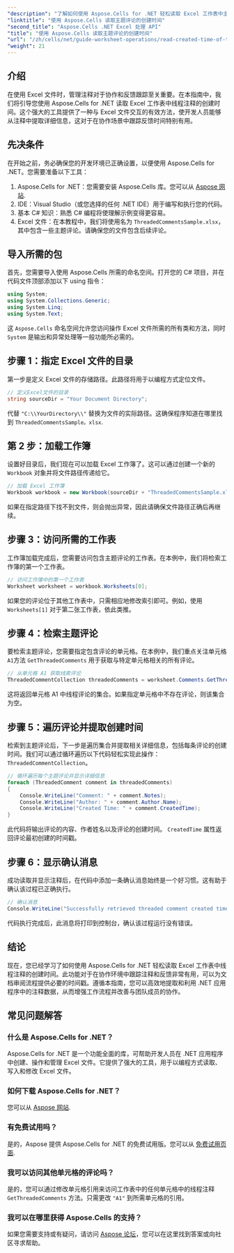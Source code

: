 ```yaml
---
"description": "了解如何使用 Aspose.Cells for .NET 轻松读取 Excel 工作表中主题注释的创建时间。请遵循我们详细的分步指南。"
"linktitle": "使用 Aspose.Cells 读取主题评论的创建时间"
"second_title": "Aspose.Cells .NET Excel 处理 API"
"title": "使用 Aspose.Cells 读取主题评论的创建时间"
"url": "/zh/cells/net/guide-worksheet-operations/read-created-time-of-threaded-comment/"
"weight": 21
---
```


## 介绍

在使用 Excel 文件时，管理注释对于协作和反馈跟踪至关重要。在本指南中，我们将引导您使用 Aspose.Cells for .NET 读取 Excel 工作表中线程注释的创建时间。这个强大的工具提供了一种与 Excel 文件交互的有效方法，使开发人员能够从注释中提取详细信息，这对于在协作场景中跟踪反馈时间特别有用。

## 先决条件

在开始之前，务必确保您的开发环境已正确设置，以便使用 Aspose.Cells for .NET。您需要准备以下工具：

1. Aspose.Cells for .NET：您需要安装 Aspose.Cells 库。您可以从 [Aspose 网站](https://releases。aspose.com/cells/net/).
2. IDE：Visual Studio（或您选择的任何 .NET IDE）用于编写和执行您的代码。
3. 基本 C# 知识：熟悉 C# 编程将使理解示例变得更容易。
4. Excel 文件：在本教程中，我们将使用名为 `ThreadedCommentsSample.xlsx`，其中包含一些主题评论。请确保您的文件包含后续评论。

## 导入所需的包

首先，您需要导入使用 Aspose.Cells 所需的命名空间。打开您的 C# 项目，并在代码文件顶部添加以下 using 指令：

```csharp
using System;
using System.Collections.Generic;
using System.Linq;
using System.Text;
```

这 `Aspose.Cells` 命名空间允许您访问操作 Excel 文件所需的所有类和方法，同时 `System` 是输出和异常处理等一般功能所必需的。

## 步骤 1：指定 Excel 文件的目录

第一步是定义 Excel 文件的存储路径。此路径将用于以编程方式定位文件。

```csharp
// 定义Excel文件的目录
string sourceDir = "Your Document Directory";
```

代替 `"C:\\YourDirectory\\"` 替换为文件的实际路径。这确保程序知道在哪里找到 `ThreadedCommentsSample。xlsx`.

## 第 2 步：加载工作簿

设置好目录后，我们现在可以加载 Excel 工作簿了。这可以通过创建一个新的 `Workbook` 对象并将文件路径传递给它。

```csharp
// 加载 Excel 工作簿
Workbook workbook = new Workbook(sourceDir + "ThreadedCommentsSample.xlsx");
```

如果在指定路径下找不到文件，则会抛出异常，因此请确保文件路径正确后再继续。

## 步骤 3：访问所需的工作表

工作簿加载完成后，您需要访问包含主题评论的工作表。在本例中，我们将检索工作簿的第一个工作表。

```csharp
// 访问工作簿中的第一个工作表
Worksheet worksheet = workbook.Worksheets[0];
```

如果您的评论位于其他工作表中，只需相应地修改索引即可。例如，使用 `Worksheets[1]` 对于第二张工作表，依此类推。

## 步骤 4：检索主题评论

要检索主题评论，您需要指定包含评论的单元格。在本例中，我们重点关注单元格 `A1`方法 `GetThreadedComments` 用于获取与特定单元格相关的所有评论。

```csharp
// 从单元格 A1 获取线索评论
ThreadedCommentCollection threadedComments = worksheet.Comments.GetThreadedComments("A1");
```

这将返回单元格 A1 中线程评论的集合。如果指定单元格中不存在评论，则该集合为空。

## 步骤 5：遍历评论并提取创建时间

检索到主题评论后，下一步是遍历集合并提取相关详细信息，包括每条评论的创建时间。我们可以通过循环遍历以下代码轻松实现此操作： `ThreadedCommentCollection`。

```csharp
// 循环遍历每个主题评论并显示详细信息
foreach (ThreadedComment comment in threadedComments)
{
    Console.WriteLine("Comment: " + comment.Notes);
    Console.WriteLine("Author: " + comment.Author.Name);
    Console.WriteLine("Created Time: " + comment.CreatedTime);
}
```

此代码将输出评论的内容、作者姓名以及评论的创建时间。 `CreatedTime` 属性返回评论最初创建的时间戳。

## 步骤 6：显示确认消息

成功读取并显示注释后，在代码中添加一条确认消息始终是一个好习惯。这有助于确认该过程已正确执行。

```csharp
// 确认消息
Console.WriteLine("Successfully retrieved threaded comment created times.");
```

代码执行完成后，此消息将打印到控制台，确认该过程运行没有错误。

## 结论

现在，您已经学习了如何使用 Aspose.Cells for .NET 轻松读取 Excel 工作表中线程注释的创建时间。此功能对于在协作环境中跟踪注释和反馈非常有用，可以为文档审阅流程提供必要的时间戳。遵循本指南，您可以高效地提取和利用 .NET 应用程序中的注释数据，从而增强工作流程并改善与团队成员的协作。

## 常见问题解答

### 什么是 Aspose.Cells for .NET？

Aspose.Cells for .NET 是一个功能全面的库，可帮助开发人员在 .NET 应用程序中创建、操作和管理 Excel 文件。它提供了强大的工具，用于以编程方式读取、写入和修改 Excel 文件。

### 如何下载 Aspose.Cells for .NET？

您可以从 [Aspose 网站](https://releases。aspose.com/cells/net/).

### 有免费试用吗？

是的，Aspose 提供 Aspose.Cells for .NET 的免费试用版。您可以从 [免费试用页面](https://releases。aspose.com/).

### 我可以访问其他单元格的评论吗？

是的，您可以通过修改单元格引用来访问工作表中的任何单元格中的线程注释 `GetThreadedComments` 方法。只需更改 `"A1"` 到所需单元格的引用。

### 我可以在哪里获得 Aspose.Cells 的支持？

如果您需要支持或有疑问，请访问 [Aspose 论坛](https://forum.aspose.com/c/cells/9)，您可以在这里找到答案或向社区寻求帮助。